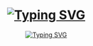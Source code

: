 <h1 align="center">
  <!-- Typing SVG by DenverCoding - https://github.com/DenverCoder1/readme-typing-svg -->
  <a href="https://git.io/typing-svg"><img src="https://readme-typing-svg.demolab.com?font=Lucida+Console&pause=1000&color=0802A3&repeat=false&random=false&width=435&lines=Pedro+Previatti" alt="Typing SVG" /></a>
</h1>

<p align="center">
  <!-- Typing SVG by DenverCoding - https://github.com/DenverCoder1/readme-typing-svg -->
  <a href="https://git.io/typing-svg"><img src="https://readme-typing-svg.demolab.com?font=Lucida+Console&size=14&pause=1000&color=0802a3&random=false&width=435&lines=Backend+Developer;Currently+Learning;Practicing+Everyday" alt="Typing SVG" /></a>
</p>
